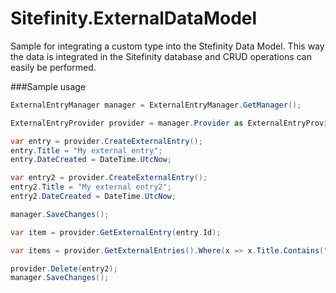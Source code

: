 # Sitefinity.ExternalDataModel
Sample for integrating a custom type into the Stefinity Data Model. This way the data is integrated in the Sitefinity database and CRUD operations can easily be performed.

###Sample usage
```cs
ExternalEntryManager manager = ExternalEntryManager.GetManager();

ExternalEntryProvider provider = manager.Provider as ExternalEntryProvider;

var entry = provider.CreateExternalEntry();
entry.Title = "My external entry";
entry.DateCreated = DateTime.UtcNow;

var entry2 = provider.CreateExternalEntry();
entry2.Title = "My external entry2";
entry2.DateCreated = DateTime.UtcNow;

manager.SaveChanges();

var item = provider.GetExternalEntry(entry.Id);

var items = provider.GetExternalEntries().Where(x => x.Title.Contains("My external entry")).ToList();

provider.Delete(entry2);
manager.SaveChanges();
```
